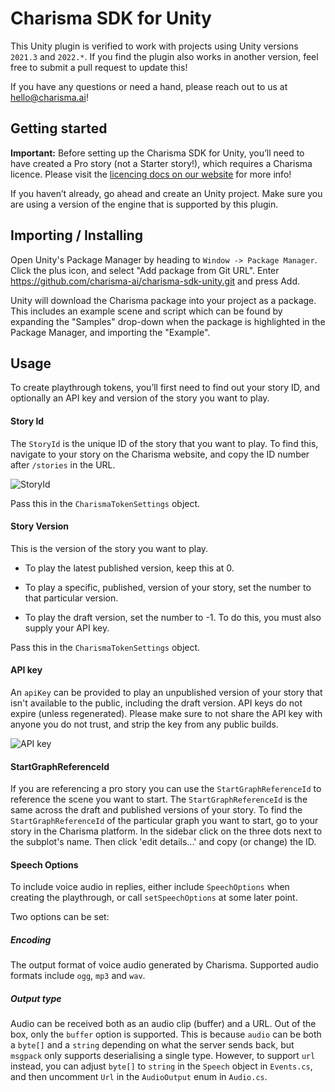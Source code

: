 # Charisma SDK for Unity

This Unity plugin is verified to work with projects using Unity versions `2021.3` and `2022.*`. If you find the plugin also works in another version, feel free to submit a pull request to update this!

If you have any questions or need a hand, please reach out to us at [hello@charisma.ai](mailto:hello@charisma.ai)!

## Getting started

**Important:** Before setting up the Charisma SDK for Unity, you’ll need to have created a Pro story (not a Starter story!), which requires a Charisma licence. Please visit the [licencing docs on our website](https://charisma.ai/docs/licencing) for more info!

If you haven’t already, go ahead and create an Unity project. Make sure you are using a version of the engine that is supported by this plugin.

## Importing / Installing

Open Unity's Package Manager by heading to `Window -> Package Manager`. Click the plus icon, and select "Add package from Git URL". Enter https://github.com/charisma-ai/charisma-sdk-unity.git and press Add.

Unity will download the Charisma package into your project as a package. This includes an example scene and script which can be found by expanding the "Samples" drop-down when the package is highlighted in the Package Manager, and importing the "Example".

## Usage

To create playthrough tokens, you’ll first need to find out your story ID, and optionally an API key and version of the story you want to play.

#### Story Id

The `StoryId` is the unique ID of the story that you want to play. To find this, navigate to your story on the Charisma website, and copy the ID number after `/stories` in the URL.

![StoryId](https://i.ibb.co/TcxRM8J/story-id.png)

Pass this in the `CharismaTokenSettings` object.

#### Story Version

This is the version of the story you want to play.

- To play the latest published version, keep this at 0.

- To play a specific, published, version of your story, set the number to that particular version.

- To play the draft version, set the number to -1. To do this, you must also supply your API key.

Pass this in the `CharismaTokenSettings` object.

#### API key

An `apiKey` can be provided to play an unpublished version of your story that isn't available to the public, including the draft version. API keys do not expire (unless regenerated). Please make sure to not share the API key with anyone you do not trust, and strip the key from any public builds.

![API key](https://i.ibb.co/X86bNVK/API-key.png)

#### StartGraphReferenceId

If you are referencing a pro story you can use the `StartGraphReferenceId` to reference the scene you want to start. The `StartGraphReferenceId` is the same across the draft and published versions of your story. To find the `StartGraphReferenceId` of the particular graph you want to start, go to your story in the Charisma platform. In the sidebar click on the three dots next to the subplot's name. Then click 'edit details...' and copy (or change) the ID.

#### Speech Options

To include voice audio in replies, either include `SpeechOptions` when creating the playthrough, or call `setSpeechOptions` at some later point.

Two options can be set:

##### Encoding

The output format of voice audio generated by Charisma. Supported audio formats include `ogg`, `mp3` and `wav`.

##### Output type

Audio can be received both as an audio clip (buffer) and a URL. Out of the box, only the `buffer` option is supported. This is because `audio` can be both a `byte[]` and a `string` depending on what the server sends back, but `msgpack` only supports deserialising a single type. However, to support `url` instead, you can adjust `byte[]` to `string` in the `Speech` object in `Events.cs`, and then uncomment `Url` in the `AudioOutput` enum in `Audio.cs`.
